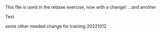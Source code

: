 This file is used in the rebase exercise, now with a change! ...and another

Test.

some other needed change for training 20221012
